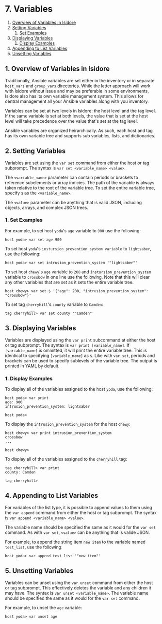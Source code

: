 # 7. Variables

1. [Overview of Variables in Isidore](#1-overview-of-variables-in-isidore)
2. [Setting Variables](#2-setting-variables)
   1. [Set Examples](#1-set-examples)
3. [Displaying Variables](#3-displaying-variables)
   1. [Display Examples](#1-display-examples)
4. [Appending to List Variables](#4-appending-to-list-variables)
5. [Unsetting Variables](#5-unsetting-variables)

## 1. Overview of Variables in Isidore

Traditionally, Ansible variables are set either in the inventory or in separate
`host_vars` and `group_vars` directories. While the latter approach will work
with Isidore without issue and may be preferable in some environments, Isidore
also has its own variable management system. This allows for central management
all your Ansible variables along with you inventory.

Variables can be set at two levels in Isidore: the host level and the tag
level. If the same variable is set at both levels, the value that is set at the
host level will take precedence over the value that's set at the tag level.

Ansible variables are organized heirarchically. As such, each host and tag has
its own variable tree and supports sub variables, lists, and dictionaries.

## 2. Setting Variables

Variables are set using the `var set` command from either the host or tag
subprompt. The syntax is `var set <variable_name> <value>`.

The `<variable_name>` parameter can contain periods or brackets to reference
subelements or array indicies. The path of the variable is always taken
relative to the root of the variable tree. To set the entire variable tree,
specify `$` as the `<variable_name>`.

The `<value>` parameter can be anything that is valid JSON, including objects,
arrays, and complex JSON trees.

### 1. Set Examples

For example, to set host `yoda`'s `age` variable to `900` use the following:

    host yoda> var set age 900

To set host `yoda`'s `instursion_prevention_system variable` to `lightsaber`,
use the following:

    host yoda> var set intrusion_prevention_system '"lightsaber"'

To set host `chewy`'s `age` variable to `200` and `instursion_prevention_system`
variable to `crossbow` in one line use the following. Note that this will clear
any other variables that are set as it sets the entire variable tree.

    host chewy> var set $ '{"age": 200, "intrusion_prevention_system": "crossbow"}'

To set tag `cherryhill`'s `county` variable to `Camden`:

    tag cherryhill> var set county '"Camden"'

## 3. Displaying Variables

Variables are displayed using the `var print` subcommand at either the host or
tag subprompt. The syntax is `var print [variable_name]`. If `[variable_name]`
is ommitted, it will print the entire variable tree. This is identical to
specifying `[variable_name]` as `$`. Like with `var set`, periods and brackets
can be used to specify sublevels of the variable tree. The output is printed in
YAML by default.

### 1. Display Examples

To display all of the variables assigned to the host `yoda`, use the following:

    host yoda> var print
    age: 900
    intrusion_prevention_system: lightsaber
    
    host yoda>

To display the `intrusion_prevention_system` for the host `chewy`:

    host chewy> var print intrusion_prevention_system
    crossbow
    ...
    
    host chewy>

To display all of the variables assigned to the `cherryhill` tag:

    tag cherryhill> var print
    county: Camden
    
    tag cherryhill>

## 4. Appending to List Variables

For variables of the list type, it is possible to append values to them using
the `var append` command from either the host or tag subprompt. The syntax is
`var append <variable_name> <value>`.

The variable name should be specified the same as it would for the `var set`
command. As with `var set`, `<value>` can be anything that is valide JSON.

For example, to append the string item `new item` to the variable named
`test_list`, use the following:

    host yoda> var append test_list '"new item"'

## 5. Unsetting Variables

Variables can be unset using the `var unset` command from either the host or
tag subprompt. This effectively deletes the variable and any children it may
have. The syntax is `var unset <variable_name>`. The variable name should be
specified the same as it would for the `var set` command.

For example, to unset the `age` variable:

    host yoda> var unset age

